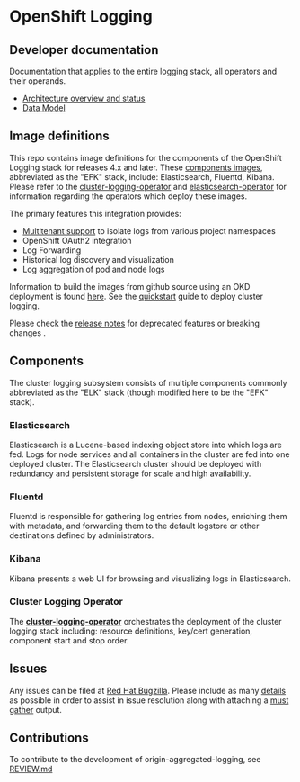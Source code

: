 # OpenShift Logging

## Developer documentation

Documentation that applies to the entire logging stack, all operators and their operands.

* [Architecture overview and status](./docs/architecture/index.html)
* [Data Model](./docs/com.redhat.viaq-openshift-project.asciidoc)

## Image definitions

This repo contains image definitions for the components of the OpenShift Logging stack for releases 4.x and later.
These [components images](#components), abbreviated as the "EFK" stack, include: Elasticsearch, Fluentd, Kibana.
Please refer to the [cluster-logging-operator](https://github.com/openshift/cluster-logging-operator) and [elasticsearch-operator](https://github.com/openshift/elasticsearch-operator) for information regarding the operators which deploy these images.

The primary features this integration provides:
* [Multitenant support](https://github.com/openshift/elasticsearch-operator/blob/master/docs/access-control.md) to isolate logs from various project namespaces
* OpenShift OAuth2 integration
* Log Forwarding
* Historical log discovery and visualization
* Log aggregation of pod and node logs

Information to build the images from github source using an OKD
deployment is found [here](HACKING.md).  See the [quickstart](https://github.com/openshift/cluster-logging-operator#quick-start) guide to deploy cluster logging.

Please check the [release notes](docs/release_notes.md) for deprecated features or breaking changes .

## Components

The cluster logging subsystem consists of multiple components commonly abbreviated
as the "ELK" stack (though modified here to be the "EFK" stack).

### Elasticsearch

Elasticsearch is a Lucene-based indexing object store into which logs
are fed. Logs for node services and all containers in the cluster are
fed into one deployed cluster. The Elasticsearch cluster should be deployed
with redundancy and persistent storage for scale and high availability.

### Fluentd

Fluentd is responsible for gathering log entries from nodes, enriching
them with metadata, and forwarding them to the default logstore or other destinations defined by administrators.

### Kibana

Kibana presents a web UI for browsing and visualizing logs in Elasticsearch.


### Cluster Logging Operator

The [**cluster-logging-operator**](https://github.com/openshift/cluster-logging-operator) orchestrates the deployment
of the cluster logging stack including: resource definitions, key/cert generation, component
start and stop order.


## Issues

Any issues can be filed at [Red Hat Bugzilla](https://bugzilla.redhat.com).  Please
include as many [details](docs/issues.md) as possible in order to assist in issue resolution along with attaching a [must gather](https://github.com/openshift/cluster-logging-operator/tree/master/must-gather) output.


## Contributions

To contribute to the development of origin-aggregated-logging, see [REVIEW.md](./docs/REVIEW.md)

